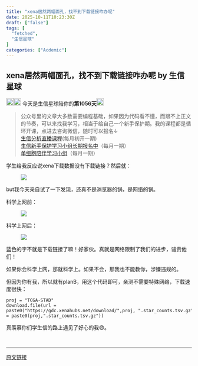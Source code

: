 ```yaml
---
title: "xena居然两幅面孔，找不到下载链接咋办呢"
date: 2025-10-11T10:23:30Z
draft: ["false"]
tags: [
  "fetched",
  "生信星球"
]
categories: ["Acdemic"]
---
```

xena居然两幅面孔，找不到下载链接咋办呢 by 生信星球
------
<div><section data-tool="mdnice编辑器" data-website="https://www.mdnice.com" data-pm-slice="0 0 []"><section data-tool="markdown2wechat编辑器" data-website="https://aizhuanqian.com" data-pm-slice="3 5 [&quot;para&quot;,{&quot;tagName&quot;:&quot;section&quot;,&quot;attributes&quot;:{&quot;data-tool&quot;:&quot;mdnice编辑器&quot;,&quot;data-website&quot;:&quot;https://www.mdnice.com&quot;,&quot;style&quot;:&quot;margin-top: 0px;margin-bottom: 0px;margin-left: 0px;margin-right: 0px;padding-top: 0px;padding-bottom: 0px;padding-left: 10px;padding-right: 10px;background-attachment: scroll;background-clip: border-box;background-color: rgba(0, 0, 0, 0);background-image: none;background-origin: padding-box;background-position-x: 0%;background-position-y: 0%;background-repeat: no-repeat;background-size: auto;width: auto;font-family: Optima, 'Microsoft YaHei', PingFangSC-regular, serif;font-size: 16px;color: rgb(0, 0, 0);line-height: 1.5em;word-spacing: 0em;letter-spacing: 0em;word-break: break-word;overflow-wrap: break-word;text-align: left;&quot;,&quot;data-pm-slice&quot;:&quot;0 0 []&quot;},&quot;namespaceURI&quot;:&quot;http://www.w3.org/1999/xhtml&quot;}]"><section data-tool="markdown2wechat编辑器" data-website="https://aizhuanqian.com" data-pm-slice="0 0 []"><span leaf=""><img data-src="https://mmbiz.qpic.cn/mmbiz_png/8oKPbJgbBHrDic8XGmJ0b7oibVJajb0emLBHSvuibGG49ooBgtaAibE3TNJ00iaHviaMtdIKQJfCwtUfuHicDImtSfIxg/640?wx_fmt=png" data-ratio="1" data-type="png" data-w="64" width="20px" data-imgfileid="100013059" src="https://mmbiz.qpic.cn/mmbiz_png/8oKPbJgbBHrDic8XGmJ0b7oibVJajb0emLBHSvuibGG49ooBgtaAibE3TNJ00iaHviaMtdIKQJfCwtUfuHicDImtSfIxg/640?wx_fmt=png"><img data-src="https://mmbiz.qpic.cn/mmbiz_png/8oKPbJgbBHrDic8XGmJ0b7oibVJajb0emLPukRHCbicy4pNKeEv9qd7aWSfsx7roib2od3xPrRPicw3a0kbn0uQ6JmQ/640?wx_fmt=png" data-ratio="1" data-type="png" data-w="64" width="20px" data-imgfileid="100013061" src="https://mmbiz.qpic.cn/mmbiz_png/8oKPbJgbBHrDic8XGmJ0b7oibVJajb0emLPukRHCbicy4pNKeEv9qd7aWSfsx7roib2od3xPrRPicw3a0kbn0uQ6JmQ/640?wx_fmt=png"></span><span><span leaf=""> 今天是生信星球陪你的</span><span><strong><span leaf="">第1056天</span></strong></span></span><span leaf=""><img data-src="https://mmbiz.qpic.cn/mmbiz_png/8oKPbJgbBHrDic8XGmJ0b7oibVJajb0emLBHSvuibGG49ooBgtaAibE3TNJ00iaHviaMtdIKQJfCwtUfuHicDImtSfIxg/640?wx_fmt=png" data-ratio="1" data-type="png" data-w="64" width="20px" data-imgfileid="100013060" src="https://mmbiz.qpic.cn/mmbiz_png/8oKPbJgbBHrDic8XGmJ0b7oibVJajb0emLBHSvuibGG49ooBgtaAibE3TNJ00iaHviaMtdIKQJfCwtUfuHicDImtSfIxg/640?wx_fmt=png">   </span></section><section><blockquote><section><span><span leaf="">公众号里的文章大多数需要编程基础，如果因为代码看不懂，而跟不上正文的节奏，可以来找我学习，相当于给自己一个新手保护期。</span></span><span><span leaf="">我的课程都是循环开课，</span></span><span><span leaf="">点进去咨询微信，随时可以报名↓</span></span><span leaf=""><br></span></section><section><span leaf=""><a target="_blank" href="https://mp.weixin.qq.com/s?__biz=MzU4NjU4ODQ2MQ==&amp;mid=2247496614&amp;idx=1&amp;sn=4177354e87d394a022c3d410f482546a&amp;scene=21#wechat_redirect" textvalue="生信分‍析直播课程" data-itemshowtype="11" linktype="text" data-linktype="2">生信分析直播课程</a>(每月初开一期)</span></section><section><span leaf=""><a target="_blank" href="https://mp.weixin.qq.com/s?__biz=MzU4NjU4ODQ2MQ==&amp;mid=2247497024&amp;idx=2&amp;sn=8c8b240b5df1d3b2c2e29b17f407ee75&amp;scene=21#wechat_redirect" textvalue="生信新手保护学习小组长期报名中" data-itemshowtype="0" linktype="text" data-linktype="2">生信新手保护学习小组长期报名中</a>（每月一期）</span></section><section><span leaf=""><a target="_blank" href="https://mp.weixin.qq.com/s?__biz=MzU4NjU4ODQ2MQ==&amp;mid=2247497024&amp;idx=1&amp;sn=6bd813f1722c4d6e6ca6eb0b1ce60848&amp;scene=21#wechat_redirect" textvalue="单细胞陪伴学习小组" data-itemshowtype="0" linktype="text" data-linktype="2">单细胞陪伴学习小组</a>（每月一期）</span></section></blockquote></section></section></section><section data-tool="markdown2wechat编辑器" data-website="https://aizhuanqian.com" data-pm-slice="0 0 []"><p data-tool="mdnice编辑器"><span leaf="">学生给我反应说xena下载数据没有下载链接？然后就：</span></p><figure data-tool="mdnice编辑器"><span leaf=""><img data-imgfileid="100013570" data-ratio="0.6967799642218246" data-type="png" data-w="1118" data-src="https://mmbiz.qpic.cn/mmbiz_png/8oKPbJgbBHpjMMCzUTyFzriaEcbicuRs43oVmRtsqCSdn7DwxhIs1JkTl2nFgjLvBEY4Eyp71MgQVHPIgmAGPAgg/640?wx_fmt=png&amp;from=appmsg" src="https://mmbiz.qpic.cn/mmbiz_png/8oKPbJgbBHpjMMCzUTyFzriaEcbicuRs43oVmRtsqCSdn7DwxhIs1JkTl2nFgjLvBEY4Eyp71MgQVHPIgmAGPAgg/640?wx_fmt=png&amp;from=appmsg"></span></figure><p data-tool="mdnice编辑器"><span leaf="">but我今天亲自试了一下发现，还真不是浏览器的锅，是网络的锅。</span></p><p data-tool="mdnice编辑器"><span leaf="">科学上网前：</span></p><figure data-tool="mdnice编辑器"><span leaf=""><img data-src="https://mmbiz.qpic.cn/mmbiz_png/8oKPbJgbBHpjMMCzUTyFzriaEcbicuRs43jibwBCqlJ5zCdFptO0kyOZggEALtqGSAk4rlIWiaRsdKCNEKbBSCQbBA/640?wx_fmt=png&amp;from=appmsg" data-ratio="0.623422159887798" data-type="png" data-w="1426" data-imgfileid="100013572" src="https://mmbiz.qpic.cn/mmbiz_png/8oKPbJgbBHpjMMCzUTyFzriaEcbicuRs43jibwBCqlJ5zCdFptO0kyOZggEALtqGSAk4rlIWiaRsdKCNEKbBSCQbBA/640?wx_fmt=png&amp;from=appmsg"></span></figure><p data-tool="mdnice编辑器"><span leaf="">科学上网后：</span></p><figure data-tool="mdnice编辑器"><span leaf=""><img data-src="https://mmbiz.qpic.cn/mmbiz_png/8oKPbJgbBHpjMMCzUTyFzriaEcbicuRs43ekjkgUj6n5icvZOTNt0nYMSrdOKDiatNc8qBQnK8iahuCiaB0O6OAhibBaw/640?wx_fmt=png&amp;from=appmsg" data-ratio="0.49921507064364207" data-type="png" data-w="1274" data-imgfileid="100013571" src="https://mmbiz.qpic.cn/mmbiz_png/8oKPbJgbBHpjMMCzUTyFzriaEcbicuRs43ekjkgUj6n5icvZOTNt0nYMSrdOKDiatNc8qBQnK8iahuCiaB0O6OAhibBaw/640?wx_fmt=png&amp;from=appmsg"></span></figure><p data-tool="mdnice编辑器"><span leaf="">蓝色的字不就是下载链接了嘛！好家伙。真就是网络限制了我们的进步，谴责他们！</span></p><p data-tool="mdnice编辑器"><span leaf="">如果你会科学上网，那就科学上。如果不会，那我也不能教你，涉嫌违规的。</span></p><p data-tool="mdnice编辑器"><span leaf="">但因为你有我，所以就有planB，用这个代码即可，亲测不需要特殊网络，下载速度很快：</span></p><pre data-tool="mdnice编辑器"><code><span leaf="">proj = </span><span><span leaf="">"TCGA-STAD"</span></span><span leaf=""><br></span><span leaf="">download.file(url = paste0(</span><span><span leaf="">"https://gdc.xenahubs.net/download/"</span></span><span leaf="">,proj, </span><span><span leaf="">".star_counts.tsv.gz"</span></span><span leaf="">),destfile = paste0(proj,</span><span><span leaf="">".star_counts.tsv.gz"</span></span><span leaf="">))</span><span leaf=""><br></span></code></pre><p data-tool="mdnice编辑器"><span leaf="">真羡慕你们学生信的路上遇见了好心的我😄。</span></p></section><section><span leaf=""><br></span></section><p><mp-style-type data-value="3"></mp-style-type></p></div>  
<hr>
<a href="https://mp.weixin.qq.com/s/wHQt9ZoQlAz-iPsAq0zTzQ",target="_blank" rel="noopener noreferrer">原文链接</a>
